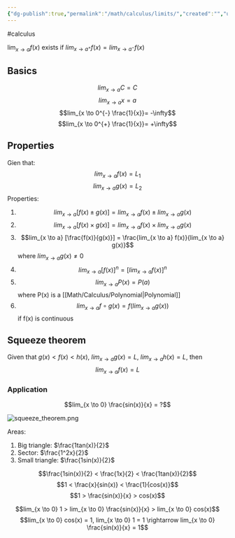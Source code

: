```yaml
---
{"dg-publish":true,"permalink":"/math/calculus/limits/","created":"","updated":""}
---
```


#calculus 

$\lim_{x \to a} f(x)$ exists if $lim_{x \to a^{+}} f(x) = lim_{x \to a^{-}}f(x)$

## Basics
$$lim_{x \to a} C = C$$
$$lim_{x \to a} x = a$$
$$lim_{x \to 0^{-} \frac{1}{x}}= -\infty$$
$$lim_{x \to 0^{+} \frac{1}{x}}= +\infty$$
## Properties
Gien that:
$$lim_{x \to a} f(x) = L_1$$
$$lim_{x \to a} g(x) = L_2$$
Properties:
1. $$lim_{x \to a} [f(x) \pm g(x)] = lim_{x \to a} f(x) \pm lim_{x \to a} g(x)$$
2. $$lim_{x \to a} [f(x) \times g(x)] = lim_{x \to a} f(x) \times lim_{x \to a} g(x)$$
3. $$lim_{x \to a} [\frac{f(x)}{g(x)}] = \frac{lim_{x \to a} f(x)}{lim_{x \to a} g(x)}$$
   where $lim_{x \to a} g(x) \neq 0$
4. $$lim_{x \to a} [f(x)]^n = [lim_{x \to a} f(x)]^n$$
5. $$lim_{x \to a} P(x) = P(a)$$
   where P(x) is a [[Math/Calculus/Polynomial\|Polynomial]]
6. $$lim_{x \to a} f\circ{g}(x) = f(lim_{x \to a} g(x)) $$
   if f(x) is continuous

## Squeeze theorem

Given that $g(x) < f(x) < h(x)$, $lim_{x \to a}g(x) = L$, $lim_{x \to a} h(x) = L$, then
$$lim_{x \to a} f(x) = L$$
### Application

$$lim_{x \to 0} \frac{sin(x)}{x} = ?$$

![squeeze_theorem.png](/img/user/Files/squeeze_theorem.png)

Areas:
1. Big triangle: $\frac{1tan(x)}{2}$
2. Sector: $\frac{1^2x}{2}$
3. Small triangle: $\frac{1sin(x)}{2}$

$$\frac{1sin(x)}{2} < \frac{1x}{2} < \frac{1tan(x)}{2}$$
$$1 < \frac{x}{sin(x)} < \frac{1}{cos(x)}$$
$$1 > \frac{sin(x)}{x} > cos(x)$$

$$lim_{x \to 0} 1 > lim_{x \to 0} \frac{sin(x)}{x} > lim_{x \to 0} cos(x)$$
$$lim_{x \to 0} cos(x) = 1, lim_{x \to 0} 1 = 1 \rightarrow lim_{x \to 0} \frac{sin(x)}{x} = 1$$
